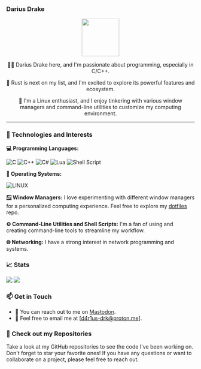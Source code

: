 ### Darius Drake
<div id="header" align="center">
    <img src="https://cdn.fosstodon.org/accounts/avatars/109/479/950/225/292/925/original/9555230f080f4d47.gif" width="100"/>
    <p>👨‍💻 Darius Drake here, and I'm passionate about programming, especially in C/C++.</p>
    <p>🦀 Rust is next on my list, and I'm excited to explore its powerful features and ecosystem.</p>
    <p>🐧 I'm a Linux enthusiast, and I enjoy tinkering with various window managers and command-line utilities to customize my computing environment.</p>
</div>

---

### 🔧 Technologies and Interests
**💻 Programming Languages:**

![C](https://img.shields.io/badge/c-%2300599C.svg?style=for-the-badge&logo=c&logoColor=white) ![C++](https://img.shields.io/badge/c++-%2300599C.svg?style=for-the-badge&logo=c%2B%2B&logoColor=white) ![C#](https://img.shields.io/badge/c%23-%23239120.svg?style=for-the-badge&logo=c-sharp&logoColor=white) ![Lua](https://img.shields.io/badge/lua-%232C2D72.svg?style=for-the-badge&logo=lua&logoColor=white) ![Shell Script](https://img.shields.io/badge/shell_script-%23121011.svg?style=for-the-badge&logo=gnu-bash&logoColor=white)

**🐧 Operating Systems:**

![LINUX](https://img.shields.io/badge/Linux-FCC624?style=for-the-badge&logo=linux&logoColor=black)

**🪟 Window Managers:** I love experimenting with different window managers for
a personalized computing experience. Feel free to explore my
[dotfiles](https://github.com/d4r1us-drk/dotfiles) repo.

**⚙️ Command-Line Utilities and Shell Scripts:** I'm a fan of using and creating
command-line tools to streamline my workflow.

**🌐 Networking:** I have a strong interest in network programming and systems.

### 📈 Stats
![](https://github-readme-stats.vercel.app/api/top-langs/?username=d4r1us-drk&theme=gruvbox&hide_border=true&include_all_commits=true&count_private=true&layout=compact)
![](https://github-readme-stats.vercel.app/api?username=d4r1us-drk&theme=gruvbox&hide_border=true&include_all_commits=true&count_private=false)

### 📫 Get in Touch

- 💬 You can reach out to me on [Mastodon](https://fosstodon.org/@d4r1us_drk).
- 📧 Feel free to email me at [d4r1us-drk@proton.me].

### 👀 Check out my Repositories

Take a look at my GitHub repositories to see the code I've been working on.
Don't forget to star your favorite ones! If you have any questions or want to
collaborate on a project, please feel free to reach out.

